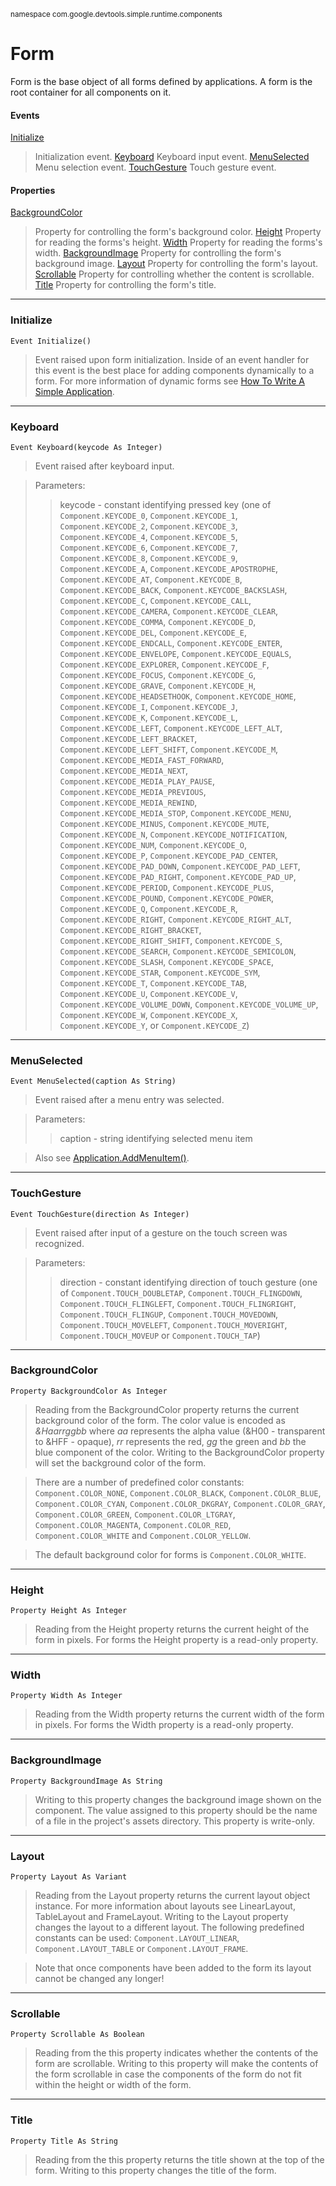 <sub>namespace com.google.devtools.simple.runtime.components</sub>
# Form #

Form is the base object of all forms defined by applications. A form is the root container for all components on it.

#### Events ####

[Initialize](ReferenceComponentForm#Initialize.md)
> Initialization event.
[Keyboard](ReferenceComponentForm#Keyboard.md)
> Keyboard input event.
[MenuSelected](ReferenceComponentForm#MenuSelected.md)
> Menu selection event.
[TouchGesture](ReferenceComponentForm#TouchGesture.md)
> Touch gesture event.

#### Properties ####

[BackgroundColor](ReferenceComponentForm#BackgroundColor.md)
> Property for controlling the form's background color.
[Height](ReferenceComponentForm#Height.md)
> Property for reading the forms's height.
[Width](ReferenceComponentForm#Width.md)
> Property for reading the forms's width.
[BackgroundImage](ReferenceComponentForm#BackgroundImage.md)
> Property for controlling the form's background image.
[Layout](ReferenceComponentForm#Layout.md)
> Property for controlling the form's layout.
[Scrollable](ReferenceComponentForm#Scrollable.md)
> Property for controlling whether the content is scrollable.
[Title](ReferenceComponentForm#Title.md)
> Property for controlling the form's title.


---

### Initialize ###

```
Event Initialize()
```

> Event raised upon form initialization. Inside of an event handler for this event is the best place for adding components dynamically to a form. For more information of dynamic forms see [How To Write A Simple Application](HowToWriteASimpleApplication#Static_Forms_vs._Dynamic_Forms.md).


---

### Keyboard ###

```
Event Keyboard(keycode As Integer)
```

> Event raised after keyboard input.

> Parameters:
> > keycode - constant identifying pressed key (one of `Component.KEYCODE_0`, `Component.KEYCODE_1`, `Component.KEYCODE_2`, `Component.KEYCODE_3`, `Component.KEYCODE_4`, `Component.KEYCODE_5`, `Component.KEYCODE_6`, `Component.KEYCODE_7`, `Component.KEYCODE_8`, `Component.KEYCODE_9`, `Component.KEYCODE_A`, `Component.KEYCODE_APOSTROPHE`, `Component.KEYCODE_AT`, `Component.KEYCODE_B`, `Component.KEYCODE_BACK`, `Component.KEYCODE_BACKSLASH`, `Component.KEYCODE_C`, `Component.KEYCODE_CALL`, `Component.KEYCODE_CAMERA`, `Component.KEYCODE_CLEAR`, `Component.KEYCODE_COMMA`, `Component.KEYCODE_D`, `Component.KEYCODE_DEL`, `Component.KEYCODE_E`, `Component.KEYCODE_ENDCALL`, `Component.KEYCODE_ENTER`, `Component.KEYCODE_ENVELOPE`, `Component.KEYCODE_EQUALS`, `Component.KEYCODE_EXPLORER`, `Component.KEYCODE_F`, `Component.KEYCODE_FOCUS`, `Component.KEYCODE_G`, `Component.KEYCODE_GRAVE`, `Component.KEYCODE_H`, `Component.KEYCODE_HEADSETHOOK`, `Component.KEYCODE_HOME`, `Component.KEYCODE_I`, `Component.KEYCODE_J`, `Component.KEYCODE_K`, `Component.KEYCODE_L`, `Component.KEYCODE_LEFT`, `Component.KEYCODE_LEFT_ALT`, `Component.KEYCODE_LEFT_BRACKET`, `Component.KEYCODE_LEFT_SHIFT`, `Component.KEYCODE_M`, `Component.KEYCODE_MEDIA_FAST_FORWARD`, `Component.KEYCODE_MEDIA_NEXT`, `Component.KEYCODE_MEDIA_PLAY_PAUSE`, `Component.KEYCODE_MEDIA_PREVIOUS`, `Component.KEYCODE_MEDIA_REWIND`, `Component.KEYCODE_MEDIA_STOP`, `Component.KEYCODE_MENU`, `Component.KEYCODE_MINUS`, `Component.KEYCODE_MUTE`, `Component.KEYCODE_N`, `Component.KEYCODE_NOTIFICATION`, `Component.KEYCODE_NUM`, `Component.KEYCODE_O`, `Component.KEYCODE_P`, `Component.KEYCODE_PAD_CENTER`, `Component.KEYCODE_PAD_DOWN`, `Component.KEYCODE_PAD_LEFT`, `Component.KEYCODE_PAD_RIGHT`, `Component.KEYCODE_PAD_UP`, `Component.KEYCODE_PERIOD`, `Component.KEYCODE_PLUS`, `Component.KEYCODE_POUND`, `Component.KEYCODE_POWER`, `Component.KEYCODE_Q`, `Component.KEYCODE_R`, `Component.KEYCODE_RIGHT`, `Component.KEYCODE_RIGHT_ALT`, `Component.KEYCODE_RIGHT_BRACKET`, `Component.KEYCODE_RIGHT_SHIFT`, `Component.KEYCODE_S`, `Component.KEYCODE_SEARCH`, `Component.KEYCODE_SEMICOLON`, `Component.KEYCODE_SLASH`, `Component.KEYCODE_SPACE`, `Component.KEYCODE_STAR`, `Component.KEYCODE_SYM`, `Component.KEYCODE_T`, `Component.KEYCODE_TAB`, `Component.KEYCODE_U`, `Component.KEYCODE_V`, `Component.KEYCODE_VOLUME_DOWN`, `Component.KEYCODE_VOLUME_UP`, `Component.KEYCODE_W`, `Component.KEYCODE_X`, `Component.KEYCODE_Y`, or `Component.KEYCODE_Z`)


---

### MenuSelected ###

```
Event MenuSelected(caption As String)
```


> Event raised after a menu entry was selected.

> Parameters:
> > caption - string identifying selected menu item


> Also see [Application.AddMenuItem()](ReferenceLibraryApplication#AddMenuItem.md).


---

### TouchGesture ###

```
Event TouchGesture(direction As Integer)
```

> Event raised after input of a gesture on the touch screen was recognized.

> Parameters:
> > direction - constant identifying direction of touch gesture (one of `Component.TOUCH_DOUBLETAP`,  `Component.TOUCH_FLINGDOWN`, `Component.TOUCH_FLINGLEFT`, `Component.TOUCH_FLINGRIGHT`, `Component.TOUCH_FLINGUP`, `Component.TOUCH_MOVEDOWN`, `Component.TOUCH_MOVELEFT`, `Component.TOUCH_MOVERIGHT`, `Component.TOUCH_MOVEUP` or `Component.TOUCH_TAP`)


---

### BackgroundColor ###

```
Property BackgroundColor As Integer
```


> Reading from the BackgroundColor property returns the current background color of the form. The color value is encoded as _&Haarrggbb_ where _aa_ represents the alpha value (&H00 - transparent to &HFF - opaque), _rr_ represents the red, _gg_ the green and _bb_ the blue component of the color. Writing to the BackgroundColor property will set the background color of the form.

> There are a number of predefined color constants: `Component.COLOR_NONE`, `Component.COLOR_BLACK`, `Component.COLOR_BLUE`, `Component.COLOR_CYAN`, `Component.COLOR_DKGRAY`, `Component.COLOR_GRAY`, `Component.COLOR_GREEN`, `Component.COLOR_LTGRAY`, `Component.COLOR_MAGENTA`, `Component.COLOR_RED`, `Component.COLOR_WHITE` and `Component.COLOR_YELLOW`.

> The default background color for forms is `Component.COLOR_WHITE`.

---

### Height ###

```
Property Height As Integer
```

> Reading from the Height property returns the current height of the form in pixels. For forms the Height property is a read-only property.

---

### Width ###

```
Property Width As Integer
```

> Reading from the Width property returns the current width of the form in pixels. For forms the Width property is a read-only property.

---

### BackgroundImage ###

```
Property BackgroundImage As String
```

> Writing to this property changes the background image shown on the component. The value assigned to this property should be the name of a file in the project's assets directory. This property is write-only.

---

### Layout ###

```
Property Layout As Variant
```

> Reading from the Layout property returns the current layout object instance. For more information about layouts see LinearLayout, TableLayout and FrameLayout. Writing to the Layout property changes the layout to a different layout. The following predefined constants can be used: `Component.LAYOUT_LINEAR`, `Component.LAYOUT_TABLE` or `Component.LAYOUT_FRAME`.

> Note that once components have been added to the form its layout cannot be changed any longer!

---

### Scrollable ###

```
Property Scrollable As Boolean
```

> Reading from the this property indicates whether the contents of the form are scrollable. Writing to this property will make the contents of the form scrollable in case the components of the form do not fit within the height or width of the form.

---

### Title ###

```
Property Title As String
```

> Reading from the this property returns the title shown at the top of the form. Writing to this property changes the title of the form.